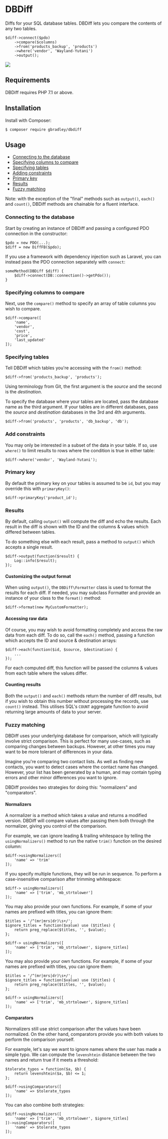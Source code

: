 # DBDiff

Diffs for your SQL database tables. DBDiff lets you compare the contents of any two tables.

	$diff->connect($pdo)
		->compare($columns)
		->from('products_backup', 'products')
		->where('vendor', 'Wayland-Yutani')
		->output();

<img src="assets/example.png" />


## Requirements

DBDiff requires PHP 7.1 or above.

## Installation

Install with Composer:

	$ composer require gbradley/dbdiff

## Usage

- [Connecting to the database](#connecting-to-the-database)
- [Specifying columns to compare](#specifying-columns-to-compare)
- [Specifying tables](#specifying-tables)
- [Adding constraints](#adding-constraints)
- [Primary key](#primary-key)
- [Results](#output-results)
- [Fuzzy matching](#fuzzy-matching)


Note: with the exception of the "final" methods such as `output()`, `each()` and `count()`, DBDiff methods are chainable for a fluent interface.

### Connecting to the database

Start by creating an instance of DBDiff and passing a configured PDO connection in the constructor:

	$pdo = new PDO(...);
	$diff = new DiffFB($pdo);
	
If you use a framework with dependency injection such as Laravel, you can instead pass the PDO connection separately with `connect`:

	someMethod(DBDiff $diff) {
		$diff->connect(DB::connection()->getPdo());
	}
	
### Specifying columns to compare

Next, use the `compare()` method to specify an array of table columns you wish to compare.

	$diff->compare([
		'name',
		'vendor',
		'cost',
		'price',
		'last_updated'
	]);
	
### Specifying tables

Tell DBDiff which tables you're accessing with the `from()` method:

	$diff->from('products_backup', 'products');

Using terminology from Git, the first argument is the *source* and the second is the *destination*.
	
To specify the database where your tables are located, pass the database name as the third argument. If your tables are in different databases, pass the *source* and *destination* databases in the 3rd and 4th arguments.

	$diff->from('products', 'products', 'db_backup', 'db');
	
### Add constraints

You may only be interested in a subset of the data in your table. If so, use `where()` to limit results to rows where the condition is true in either table:

	$diff->where('vendor', 'Wayland-Yutani');
	
### Primary key

By default the primary key on your tables is assumed to be `id`, but you may override this with `primaryKey()`:

	$diff->primaryKey('product_id');
	
### Results

By default, calling `output()` will compute the diff and echo the results. Each result in the diff is shown with the ID and the columns & values which differed between tables.

To do something else with each result, pass a method to `output()` which accepts a single result.

	$diff->output(function($result) {
		Log::info($result);
	});

#### Customizing the output format

When using `output()`, the `DBDiff\Formatter` class is used to format the results for each diff. If needed, you may subclass Formatter and provide an instance of your class to the `format()` method:

	$diff->format(new MyCustomFormatter);
	
#### Accessing raw data

Of course, you may wish to avoid formatting completely and access the raw data from each diff. To do so, call the `each()` method, passing a function which accepts the ID and source & destination arrays:

	$diff->each(function($id, $source, $destination) {
		...
	});
	
For each computed diff, this function will be passed the columns & values from each table where the values differ.

#### Counting results

Both the `output()` and `each()` methods return the number of diff results, but if you wish to obtain this number without processing the records, use `count()` instead. This utilises SQL's `COUNT` aggregate function to avoid returning large amounts of data to your server.

### Fuzzy matching

DBDiff uses your underlying database for comparison, which will typically involve strict comparison. This is perfect for many use-cases, such as comparing changes between backups. However, at other times you may want to be more tolerant of differences in your data.

Imagine you're comparing two contact lists. As well as finding new contacts, you want to detect cases where the contact name has changed. However, your list has been generated by a human, and may contain typing errors and other minor differences you want to ignore.

DBDiff provides two strategies for doing this: "normalizers" and "comparators".

#### Normalizers

A normalizer is a method which takes a value and returns a modified version. DBDiff will compare values after passing them both through the normalizer, giving you control of the comparison.

For example, we can ignore leading & trailing whitespace by telling the `usingNormalizers()` method to run the native `trim()` function on the desired column:

	$diff->usingNormalizers([
		'name' => 'trim'
	]);
	
If you specify multiple functions, they will be run in sequence. To perform a case-insensitive comparison after trimming whitespace:

	$diff-> usingNormalizers([
		'name' => ['trim', 'mb_strtolower']
	]);
	
You may also provide your own functions. For example, if some of your names are prefixed with titles, you can ignore them:

	$titles = '/^(mr|mrs|dr)\s+/';
	$ignore_titles = function($value) use ($titles) {
		return preg_replace($titles, '', $value);
	};
	
	$diff-> usingNormalizers([
		'name' => ['trim', 'mb_strtolower', $ignore_titles]
	]);
	
You may also provide your own functions. For example, if some of your names are prefixed with titles, you can ignore them:

	$titles = '/^(mr|mrs|dr)\s+/';
	$ignore_titles = function($value) use ($titles) {
		return preg_replace($titles, '', $value);
	};
	
	$diff-> usingNormalizers([
		'name' => ['trim', 'mb_strtolower', $ignore_titles]
	]);
	
#### Comparators

Normalizers still use strict comparison after the values have been normalized. On the other hand, comparators provide you with both values to perform the comparison yourself.

For example, let's say we want to ignore names where the user has made a simple typo. We can compute the `levenshtein` distance between the two names and return true if it meets a threshold:

	$tolerate_typos = function($a, $b) {
		return levenshtein($a, $b) <= 1;
	};

	$diff->usingComparators([
		'name' => $tolerate_typos
	]);
	
You can also combine both strategies:

	$diff->usingNormalizers([
		'name' => ['trim', 'mb_strtolower', $ignore_titles]
	])->usingComparators([
		'name' => $tolerate_typos
	]);